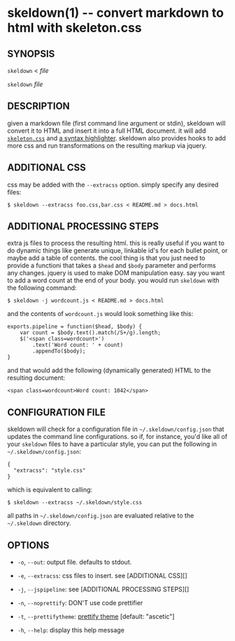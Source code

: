 skeldown(1) -- convert markdown to html with skeleton.css
=========================================================

## SYNOPSIS

  `skeldown` &lt; _file_

  `skeldown` _file_

## DESCRIPTION

given a markdown file (first command line argument or stdin), skeldown will
convert it to HTML and insert it into a full HTML document.  it will add
[`skeleton.css`][skeletoncss] and [a syntax highlighter][highlight].  skeldown
also provides hooks to add more css and run transformations on the resulting
markup via jquery.

## ADDITIONAL CSS

css may be added with the `--extracss` option. simply specify any desired
files:

    $ skeldown --extracss foo.css,bar.css < README.md > docs.html

## ADDITIONAL PROCESSING STEPS

extra js files to process the resulting html.  this is really useful if you
want to do dynamic things like generate unique, linkable id's for each bullet
point, or maybe add a table of contents.  the cool thing is that you just need
to provide a functioni that takes a `$head` and `$body` parameter and performs
any changes. jquery is used to make DOM manipulation easy. say you want to add
a word count at the end of your body.  you would run `skeldown` with the
following command:

    $ skeldown -j wordcount.js < README.md > docs.html

and the contents of `wordcount.js` would look something like this:

    exports.pipeline = function($head, $body) {
        var count = $body.text().match(/S+/g).length;
        $('<span class=wordcount>')
            .text('Word count: ' + count)
            .appendTo($body);
    }

and that would add the following (dynamically generated) HTML to the resulting
document:

    <span class=wordcount>Word count: 1042</span>

## CONFIGURATION FILE

skeldown will check for a configuration file in `~/.skeldown/config.json` that
updates the command line configurations. so if, for instance, you'd like all of
your `skeldown` files to have a particular style, you can put the following in
`~/.skeldown/config.json`:

    {
      "extracss": "style.css"
    }

which is equivalent to calling:

    $ skeldown --extracss ~/.skeldown/style.css

all paths in `~/.skeldown/config.json` are evaluated relative to the
`~/.skeldown` directory.


## OPTIONS

   * `-o`, `--out`:
     output file.  defaults to stdout.          

   * `-e`, `--extracss`:
     css files to insert. see [ADDITIONAL CSS][]

   * `-j`, `--jspipeline`:
     see [ADDITIONAL PROCESSING STEPS][]        

   * `-n`, `--noprettify`:
     DON'T use code prettifier                  

   * `-t`, `--prettifytheme`:
     [prettify theme][themes]                     [default: "ascetic"]

   * `-h`, `--help`:
     display this help message                  
 
[skeletoncss]: http://getskeleton.com         "beutiful responsive boilerplate"
[highlight]: http://github.com/andris9/highlight.git             "highlight.js"
[themes]: http://softwaremaniacs.org/media/soft/highlight/test.html    "themes"
